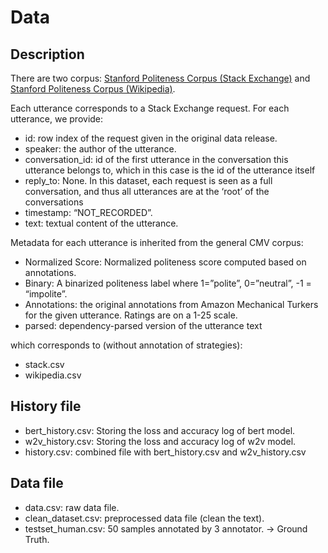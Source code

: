# Data

## Description

There are two corpus: [Stanford Politeness Corpus (Stack Exchange)](https://convokit.cornell.edu/documentation/stack_politeness.html) and [Stanford Politeness Corpus (Wikipedia)](https://convokit.cornell.edu/documentation/wiki_politeness.html).

Each utterance corresponds to a Stack Exchange request. For each utterance, we provide:

- id: row index of the request given in the original data release.
- speaker: the author of the utterance.
- conversation_id: id of the first utterance in the conversation this utterance belongs to, which in this case is the id of the utterance itself
- reply_to: None. In this dataset, each request is seen as a full conversation, and thus all utterances are at the ‘root’ of the conversations
- timestamp: “NOT_RECORDED”.
- text: textual content of the utterance.

Metadata for each utterance is inherited from the general CMV corpus:

- Normalized Score: Normalized politeness score computed based on annotations.
- Binary: A binarized politeness label where 1=”polite”, 0=”neutral”, -1 = “impolite”.
- Annotations: the original annotations from Amazon Mechanical Turkers for the given utterance. Ratings are on a 1-25 scale.
- parsed: dependency-parsed version of the utterance text

which corresponds to (without annotation of strategies):

- stack.csv
- wikipedia.csv

## History file

- bert_history.csv: Storing the loss and accuracy log of bert model.
- w2v_history.csv: Storing the loss and accuracy log of w2v model.
- history.csv: combined file with bert_history.csv and w2v_history.csv

## Data file

- data.csv: raw data file.
- clean_dataset.csv: preprocessed data file (clean the text).
- testset_human.csv: 50 samples annotated by 3 annotator. -> Ground Truth.
